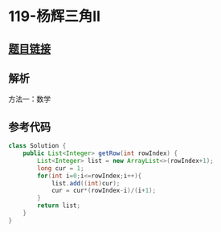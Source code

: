 # 119-杨辉三角II

## [题目链接](https://leetcode-cn.com/problems/pascals-triangle-ii/)

## 解析
方法一：数学


## 参考代码
```Java
class Solution {
    public List<Integer> getRow(int rowIndex) {
        List<Integer> list = new ArrayList<>(rowIndex+1);
        long cur = 1;
        for(int i=0;i<=rowIndex;i++){
            list.add((int)cur);
            cur = cur*(rowIndex-i)/(i+1);
        }
        return list;
    }
}
```